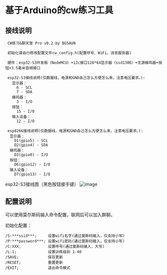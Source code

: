 # 基于Arduino的cw练习工具

## 接线说明
```
 CW练习&聊天室 Pro v0.2 by BG5AUN

 初始化请自行修改配置文件cw_config.h(配置呼号、WiFi、消息服务器)

 硬件：esp32-S3开发板（NodeMCU）+i2c接口128*64显示器（ssd1306）+无源蜂鸣器+按钮+3.5毫米音频接口

 esp32-S3接线说明(仅数据线，电源和GND自己怎么方便怎么来，注意电压要求。):
   显示器：
     6 - SCL
     7 - SDA
   蜂鸣器：
     3 - I/O
   按钮：
     15 - I/O
   输入设备：
     12 - I/O

 esp8266接线说明(仅数据线，电源和GND自己怎么方便怎么来，注意电压要求。):
  显示器：
    D1(gpio5) - SCL
    D2(gpio4) - SDA
  蜂鸣器：
    D3(gpio0) - I/O
  按钮：
    D6(gpio12) - I/O
  输入设备：
    D7(gpio13) - I/O
```

esp32-S3接线图（黑色按钮接手键）
![image](https://user-images.githubusercontent.com/4379546/210372981-e6d0ddc1-2fce-4d82-9214-52f446e37c48.png)

## 配置说明

可以使用莫尔斯码输入命令配置，联网后可以加入群聊。

初始化配置：
```
/S:***ssid***;     设置wifi名字(通过莫斯码输入，仅支持小写)
/P:***password***; 设置wifi密码(通过莫斯码输入，仅支持小写)
/C:XXX;            设置呼号(通过莫斯码输入，大写)
/L:1;              设置训练级别 1-40
/SAVE;             保存更新
/RESET;            重置更新
/EXIT;             退出命令模式
```
